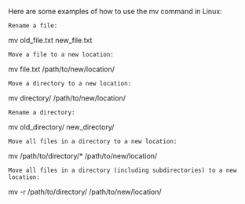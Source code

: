 Here are some examples of how to use the mv command in Linux:

    Rename a file:
mv old_file.txt new_file.txt

    Move a file to a new location:
mv file.txt /path/to/new/location/

    Move a directory to a new location:
mv directory/ /path/to/new/location/

    Rename a directory:
mv old_directory/ new_directory/

    Move all files in a directory to a new location:
mv /path/to/directory/* /path/to/new/location/

    Move all files in a directory (including subdirectories) to a new location:
mv -r /path/to/directory/ /path/to/new/location/
